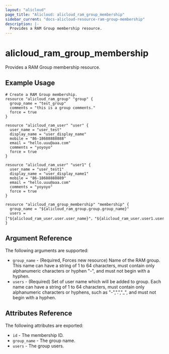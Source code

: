 ```yaml
---
layout: "alicloud"
page_title: "Alicloud: alicloud_ram_group_membership"
sidebar_current: "docs-alicloud-resource-ram-group-membership"
description: |-
  Provides a RAM Group membership resource.
---
```


# alicloud\_ram\_group\_membership

Provides a RAM Group membership resource. 

## Example Usage

```
# Create a RAM Group membership.
resource "alicloud_ram_group" "group" {
  group_name = "test_group"
  comments = "this is a group comments."
  force = true
}

resource "alicloud_ram_user" "user" {
  user_name = "user_test"
  display_name = "user_display_name"
  mobile = "86-18688888888"
  email = "hello.uuu@aaa.com"
  comments = "yoyoyo"
  force = true
}

resource "alicloud_ram_user" "user1" {
  user_name = "user_test1"
  display_name = "user_display_name1"
  mobile = "86-18688888889"
  email = "hello.uuu@aaa.com"
  comments = "yoyoyo"
  force = true
}

resource "alicloud_ram_group_membership" "membership" {
  group_name = "${alicloud_ram_group.group.group_name}"
  users = ["${alicloud_ram_user.user.user_name}"，"${alicloud_ram_user.user1.user_name}"]
}
```
## Argument Reference

The following arguments are supported:

* `group_name` - (Required, Forces new resource) Name of the RAM group. This name can have a string of 1 to 64 characters, must contain only alphanumeric characters or hyphen "-", and must not begin with a hyphen.
* `users` - (Required) Set of user name which will be added to group. Each name can have a string of 1 to 64 characters, must contain only alphanumeric characters or hyphens, such as "-",".","_", and must not begin with a hyphen.

## Attributes Reference

The following attributes are exported:

* `id` - The membership ID.
* `group_name` - The group name.
* `users` - The group users.